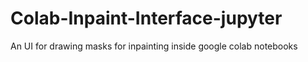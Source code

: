 # Colab-Inpaint-Interface-jupyter
An UI for drawing masks for inpainting inside google colab notebooks
